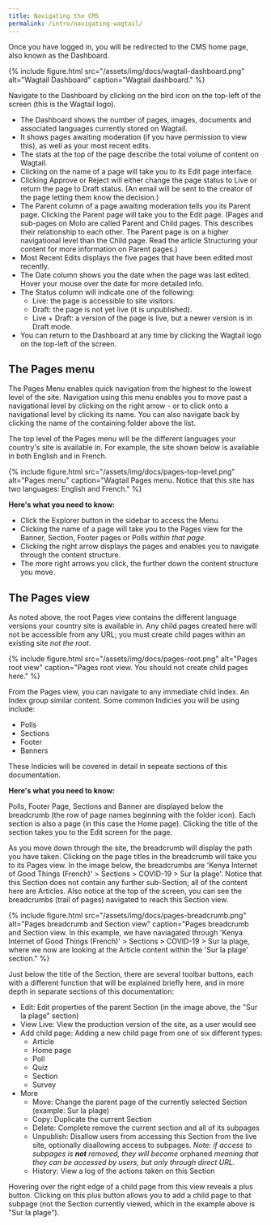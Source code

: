 ```yaml
---
title: Navigating the CMS
permalink: /intro/navigating-wagtail/
---
```


Once you have logged in, you will be redirected to the CMS home page, also known as the Dashboard.

{% include figure.html src="/assets/img/docs/wagtail-dashboard.png" alt="Wagtail Dashboard" caption="Wagtail dashboard." %}

Navigate to the Dashboard by clicking on the bird icon on the top-left of the screen (this is the Wagtail logo).

- The Dashboard shows the number of pages, images, documents and associated languages currently stored on Wagtail.
- It shows pages awaiting moderation (if you have permission to view this), as well as your most recent edits.
- The stats at the top of the page describe the total volume of content on Wagtail.
- Clicking on the name of a page will take you to its Edit page interface.
- Clicking Approve or Reject will either change the page status to Live or return the page to Draft status. (An email will be sent to the creator of the page letting them know the decision.)
- The Parent column of a page awaiting moderation tells you its Parent page. Clicking the Parent page will take you to the Edit page. (Pages and sub-pages on Molo are called Parent and Child pages. This describes their relationship to each other. The Parent page is on a higher navigational level than the Child page. Read the article Structuring your content for more information on Parent pages.) 
- Most Recent Edits displays the five pages that have been edited most recently.
- The Date column shows you the date when the page was last edited. Hover your mouse over the date for more detailed info.
- The Status column will indicate one of the following:
    - Live: the page is accessible to site visitors.
    - Draft: the page is not yet live (it is unpublished).
    - Live + Draft: a version of the page is live, but a newer version is in Draft mode.
- You can return to the Dashboard at any time by clicking the Wagtail logo on the top-left of the screen.

## The Pages menu

The Pages Menu enables quick navigation from the highest to the lowest level of the site. Navigation using this menu enables you to move past a navigational level by clicking on the right arrow - or to click onto a navigational level by clicking its name. You can also navigate back by clicking the name of the containing folder above the list.

The top level of the Pages menu will be the different languages your country's site is available in. For example, the site shown below is available in both English
and in French. 

{% include figure.html src="/assets/img/docs/pages-top-level.png" alt="Pages menu" caption="Wagtail Pages menu. Notice that this site has two languages: English and French." %}

**Here's what you need to know:**
- Click the Explorer button in the sidebar to access the Menu.
- Clicking the name of a page will take you to the Pages view for the Banner, Section, Footer pages or Polls _within that page_. 
- Clicking the right arrow displays the pages and enables you to navigate through the content structure.
- The more right arrows you click, the further down the content structure you move.

## The Pages view

As noted above, the root Pages view contains the different language versions your country site is available in. Any child pages created here will not be accessible from any URL; you must create child pages within an existing site _not the root_.

{% include figure.html src="/assets/img/docs/pages-root.png" alt="Pages root view" caption="Pages root view. You should not create child pages here." %}

From the Pages view, you can navigate to any immediate child Index. An Index group similar content. Some common Indicies you will be using include:
- Polls
- Sections
- Footer
- Banners

These Indicies will be covered in detail in sepeate sections of this documentation.

**Here's what you need to know:**

Polls, Footer Page, Sections and Banner are displayed below the breadcrumb (the row of page names beginning with the folder icon). Each section is also a page (in this case the Home page). Clicking the title of the section takes you to the Edit screen for the page.

As you move down through the site, the breadcrumb will display the path you have taken. Clicking on the page titles in the breadcrumb will take you to its Pages view. In the image below, the breadcrumbs are 'Kenya Internet of Good Things (French)' > Sections > COVID-19 > Sur la plage'. Notice that this Section does not contain any further sub-Section; all of the content here are Articles. Also notice at the top of the screen, you can see the breadcrumbs (trail of pages) navigated to reach this Section view.

{% include figure.html src="/assets/img/docs/pages-breadcrumb.png" alt="Pages breadcrumb and Section view" caption="Pages breadcrumb and Section view. In this example,  we have naviagated through 'Kenya Internet of Good Things (French)' > Sections > COVID-19 > Sur la plage, where we now are looking at the Article content within the 'Sur la plage' section." %}

Just below the title of the Section, there are several toolbar buttons, each with a different function that will be explained briefly here, and in more depth in separate sections of this documentation:

- Edit: Edit properties of the parent Section (in the image above, the "Sur la plage" section)
- View Live: View the production version of the site, as a user would see
- Add child page: Adding a new child page from one of six different types:
    - Article
    - Home page
    - Poll
    - Quiz
    - Section
    - Survey
- More
    - Move: Change the parent page of the currently selected Section (example: Sur la plage)
    - Copy: Duplicate the current Section
    - Delete: Complete remove the current section and all of its subpages
    - Unpublish: Disallow users from accessing this Section from the live site, optionally disallowing access to subpages. _Note: if access to subpages is **not** removed, they will become_ orphaned _meaning that they can be accessed by users, but only through direct URL._
    - History: View a log of the actions taken on this Section

Hovering over the right edge of a child page from this view reveals a plus button. Clicking on this plus button allows you to add a child page to that subpage (not the Section currently viewed, which in the example above is "Sur la plage").
